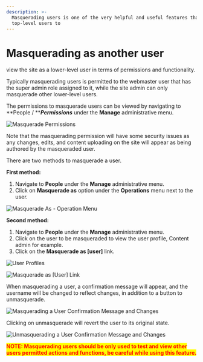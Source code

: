 ```yaml
---
description: >-
  Masquerading users is one of the very helpful and useful features that allows
  top-level users to
---
```


# Masquerading as another user

view the site as a lower-level user in terms of permissions and functionality.

Typically masquerading users is permitted to the webmaster user that has the super admin role assigned to it, while the site admin can only masquerade other lower-level users.

The permissions to masquerade users can be viewed by navigating to **People / **_**Permissions**_ under the **Manage** administrative menu.

![Masquerade Permissions](https://lh5.googleusercontent.com/tjINItzRXfQ-5d7f\_KKmJjAeXYKEyxQSVgywZOTT7RALaLAIw-aERls8-H0TNtNto0TdAw\_nE55cZNk8JOAfMbAo9LrvwqpcmZWdsAAkKkMHcAqGQw9DxynVIHHadNbZGRDATiqI)

Note that the masquerading permission will have some security issues as any changes, edits, and content uploading on the site will appear as being authored by the masqueraded user.

There are two methods to masquerade a user.

**First method:**

1. Navigate to **People** under the **Manage** administrative menu.
2. Click on **Masquerade as** option under the **Operations** menu next to the user.

![Masquerade As - Operation Menu](https://lh3.googleusercontent.com/bkIfO8uurqBctnCkyqKhK1dJF60E6QWqPyoXJf0d3j-0c9Oj\_9TdK7y10hgQ18d7AnhjWDjzEYQypE53CilwQ8M6FXZaAKoZbs9ccIB9XBc5o-gp\_n0wQsYoGmZEjXYVHc1sPJ\_\_)

**Second method:**

1. Navigate to **People** under the **Manage** administrative menu.
2. Click on the user to be masqueraded to view the user profile, Content admin for example.
3. Click on the **Masquerade as \[user]** link.

![User Profiles](https://lh3.googleusercontent.com/SEaAfrKsFX3ROuIRUC22GTMG1vGjeDsBlAfolt\_uaS9rKjL0dqt35jhGhw7yK8c08VQuNQ-FGJBg7W2X25wV6B3Ge-wU7N9Q1a8cWXQIFoT5dIacTLeaNNNbBgMGDLDdNTrDXCqT)

![Masquerade as \[User\] Link](https://lh5.googleusercontent.com/DLp63uXZAzDQZfoLQcrvS-Zj83AaQ\_wtxP7KmAc1sy3KNdYCPcHj9tHN5L7ooYgv4UfuHVUljpUvHlmYUVrqbR1g0KrCV-nHL31QYFNaIntJUVAisFv7Gw96\_V95JCXFA5eC5veR)

When masquerading a user, a confirmation message will appear, and the username will be changed to reflect changes, in addition to a button to unmasquerade.

![Masquerading a User Confirmation Message and Changes](https://lh4.googleusercontent.com/y4Iz-TYI1MVHw6KFrDBTApHeGWMUAQSGj5YBeSV3mEH9D6Ll0KLB2rltUYzgheeZ1rxHQe2W5dfUK2FMzFyNdTcznKhV8d9gvJ-W2K6K0QIUOUeu8iUEnjjbUWfI97Rid6-SrjER)

Clicking on unmasquerade will revert the user to its original state.

![Unmasquerading a User Confirmation Message and Changes](https://lh5.googleusercontent.com/zssguB7zo2B7waMmceNUXdjw1EP3GddS5JwfuXI-vSdNSdfXuhvTGAPM43nXaFlQnGgbsnvmopOIbD52l5wOVQE2YTztHZGBKRQZX0z\_refBTETjA05Omaa86MukzE6jfzovZV\_H)

<mark style="color:red;">**NOTE: Masquerading users should be only used to test and view other users permitted actions and functions, be careful while using this feature.**</mark>
